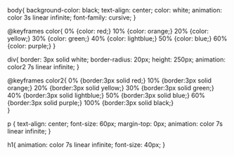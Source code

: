 body{
background-color: black;
text-align: center;
color: white;
animation: color 3s linear infinite;
font-family: cursive;
}

@keyframes color{
  0% {color: red;}
  10% {color: orange;}
  20% {color: yellow;}
  30% {color: green;}
  40% {color: lightblue;}
  50% {color: blue;}
  60% {color: purple;}
}

div{
  border: 3px solid white;
  border-radius: 20px;
  height: 250px;
  animation: color2 7s linear infinite;
}

@keyframes color2{
  0% {border:3px solid red;}
  10% {border:3px solid orange;}
  20% {border:3px solid  yellow;}
  30% {border:3px solid green;}
  40% {border:3px solid  lightblue;}
  50% {border:3px solid blue;}
  60% {border:3px solid purple;}
  100% {border:3px solid black;}  
}

p {
  text-align: center;
  font-size: 60px;
  margin-top: 0px;
  animation: color 7s linear infinite;
}

h1{
  animation: color 7s linear infinite;
  font-size: 40px;
}
